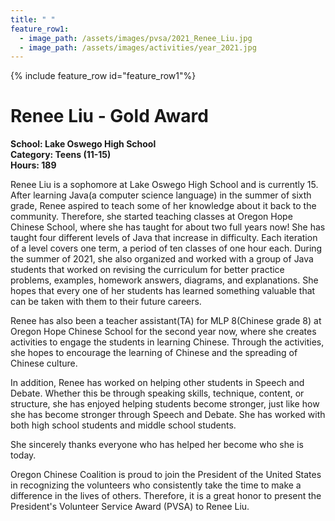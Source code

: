 ```yaml
---
title: " "
feature_row1:
  - image_path: /assets/images/pvsa/2021_Renee_Liu.jpg
  - image_path: /assets/images/activities/year_2021.jpg
---
```


{% include feature_row id="feature_row1"%}

# Renee Liu - Gold Award

**School: Lake Oswego High School**  
**Category: Teens (11-15)**  
**Hours: 189**  

Renee Liu is a sophomore at Lake Oswego High School and is currently 15. After learning Java(a computer science language) in the summer of sixth grade, Renee aspired to teach some of her knowledge about it back to the community. Therefore, she started teaching classes at Oregon Hope Chinese School, where she has taught for about two full years now! She has taught four different levels of Java that increase in difficulty. Each iteration of a level covers one term, a period of ten classes of one hour each. During the summer of 2021, she also organized and worked with a group of Java students that worked on revising the curriculum for better practice problems, examples, homework answers, diagrams, and explanations. She hopes that every one of her students has learned something valuable that can be taken with them to their future careers.

Renee has also been a teacher assistant(TA) for MLP 8(Chinese grade 8) at Oregon Hope Chinese School for the second year now, where she creates activities to engage the students in learning Chinese. Through the activities, she hopes to encourage the learning of Chinese and the spreading of Chinese culture.

In addition, Renee has worked on helping other students in Speech and Debate. Whether this be through speaking skills, technique, content, or structure, she has enjoyed helping students become stronger, just like how she has become stronger through Speech and Debate. She has worked with both high school students and middle school students.

She sincerely thanks everyone who has helped her become who she is today.

Oregon Chinese Coalition is proud to join the President of the United States in recognizing the volunteers who consistently take the time to make a difference in the lives of others. Therefore, it is a great honor to present the President's Volunteer Service Award (PVSA) to Renee Liu.
